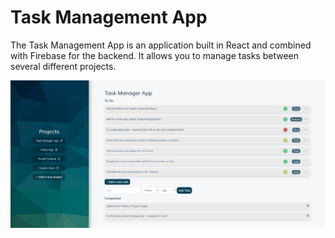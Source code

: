 # Task Management App

The Task Management App is an application built in React and combined with Firebase for the backend. It allows you to manage tasks between several different projects.

<img src="images/DashboardScreenshot.jpg">
